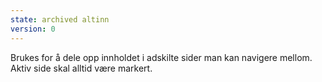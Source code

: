 ```yaml
---
state: archived altinn
version: 0
---
```

Brukes for å dele opp innholdet i adskilte sider man kan navigere mellom. Aktiv side skal alltid være markert.
